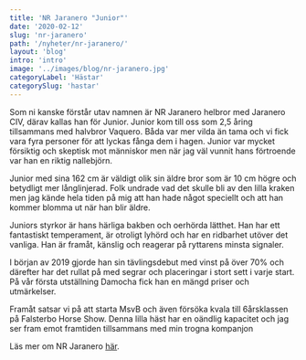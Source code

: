 ```yaml
---
title: 'NR Jaranero "Junior"'
date: '2020-02-12'
slug: 'nr-jaranero'
path: '/nyheter/nr-jaranero/'
layout: 'blog'
intro: 'intro'
image: '../images/blog/nr-jaranero.jpg'
categoryLabel: 'Hästar'
categorySlug: 'hastar'
---
```


Som ni kanske förstår utav namnen är NR Jaranero helbror med Jaranero CIV, därav kallas han för Junior. Junior kom till oss som 2,5 åring tillsammans med halvbror Vaquero. Båda var mer vilda än tama och vi fick vara fyra personer för att lyckas fånga dem i hagen. Junior var mycket försiktig och skeptisk mot människor men när jag väl vunnit hans förtroende var han en riktig nallebjörn.

Junior med sina 162 cm är väldigt olik sin äldre bror som är 10 cm högre och betydligt mer långlinjerad. Folk undrade vad det skulle bli av den lilla kraken men jag kände hela tiden på mig att han hade något speciellt och att han kommer blomma ut när han blir äldre.

Juniors styrkor är hans härliga bakben och oerhörda lätthet. Han har ett fantastiskt temperament, är otroligt lyhörd och har en ridbarhet utöver det vanliga. Han är framåt, känslig och reagerar på ryttarens minsta signaler.

I början av 2019 gjorde han sin tävlingsdebut med vinst på över 70% och därefter har det rullat på med segrar och placeringar i stort sett i varje start. På vår första utställning Damocha fick han en mängd priser och utmärkelser.

Framåt satsar vi på att starta MsvB och även försöka kvala till 6årsklassen på Falsterbo Horse Show. Denna lilla häst har en oändlig kapacitet och jag ser fram emot framtiden tillsammans med min trogna kompanjon

Läs mer om NR Jaranero [här](/hastarna/junior).
